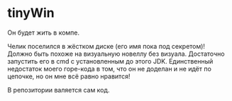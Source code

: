 # tinyWin
Он будет жить в компе.

Челик поселился в жёстком диске (его имя пока под секретом)! Должно быть похоже на визуальную новеллу без визуала. Достаточно запустить его в cmd с установленным до этого JDK. Единственный недостаток моего горе-кода в том, что он не доделан и не идёт по цепочке, но он мне всё равно нравится!

В репозитории валяется сам код.
